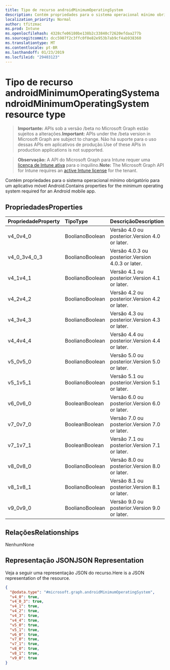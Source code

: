 ```yaml
---
title: Tipo de recurso androidMinimumOperatingSystem
description: Contém propriedades para o sistema operacional mínimo obrigatório para um aplicativo móvel Android.
localization_priority: Normal
author: tfitzmac
ms.prod: Intune
ms.openlocfilehash: 4328cfe06180be138b2c33840c72620efdaa277b
ms.sourcegitcommit: dcc5907f2c3ffc0f0e82e953b7ab9cf4ab938360
ms.translationtype: MT
ms.contentlocale: pt-BR
ms.lasthandoff: 01/23/2019
ms.locfileid: "29403123"
---
```

# <a name="androidminimumoperatingsystem-resource-type"></a><span data-ttu-id="533f9-103">Tipo de recurso androidMinimumOperatingSystem</span><span class="sxs-lookup"><span data-stu-id="533f9-103">androidMinimumOperatingSystem resource type</span></span>

> <span data-ttu-id="533f9-104">**Importante:** APIs sob a versão /beta no Microsoft Graph estão sujeitos a alterações.</span><span class="sxs-lookup"><span data-stu-id="533f9-104">**Important:** APIs under the /beta version in Microsoft Graph are subject to change.</span></span> <span data-ttu-id="533f9-105">Não há suporte para o uso dessas APIs em aplicativos de produção.</span><span class="sxs-lookup"><span data-stu-id="533f9-105">Use of these APIs in production applications is not supported.</span></span>

> <span data-ttu-id="533f9-106">**Observação:** A API do Microsoft Graph para Intune requer uma [licença de Intune ativa](https://go.microsoft.com/fwlink/?linkid=839381) para o inquilino.</span><span class="sxs-lookup"><span data-stu-id="533f9-106">**Note:** The Microsoft Graph API for Intune requires an [active Intune license](https://go.microsoft.com/fwlink/?linkid=839381) for the tenant.</span></span>

<span data-ttu-id="533f9-107">Contém propriedades para o sistema operacional mínimo obrigatório para um aplicativo móvel Android.</span><span class="sxs-lookup"><span data-stu-id="533f9-107">Contains properties for the minimum operating system required for an Android mobile app.</span></span>

## <a name="properties"></a><span data-ttu-id="533f9-108">Propriedades</span><span class="sxs-lookup"><span data-stu-id="533f9-108">Properties</span></span>
|<span data-ttu-id="533f9-109">Propriedade</span><span class="sxs-lookup"><span data-stu-id="533f9-109">Property</span></span>|<span data-ttu-id="533f9-110">Tipo</span><span class="sxs-lookup"><span data-stu-id="533f9-110">Type</span></span>|<span data-ttu-id="533f9-111">Descrição</span><span class="sxs-lookup"><span data-stu-id="533f9-111">Description</span></span>|
|:---|:---|:---|
|<span data-ttu-id="533f9-112">v4_0</span><span class="sxs-lookup"><span data-stu-id="533f9-112">v4_0</span></span>|<span data-ttu-id="533f9-113">Booliano</span><span class="sxs-lookup"><span data-stu-id="533f9-113">Boolean</span></span>|<span data-ttu-id="533f9-114">Versão 4.0 ou posterior.</span><span class="sxs-lookup"><span data-stu-id="533f9-114">Version 4.0 or later.</span></span>|
|<span data-ttu-id="533f9-115">v4_0_3</span><span class="sxs-lookup"><span data-stu-id="533f9-115">v4_0_3</span></span>|<span data-ttu-id="533f9-116">Booliano</span><span class="sxs-lookup"><span data-stu-id="533f9-116">Boolean</span></span>|<span data-ttu-id="533f9-117">Versão 4.0.3 ou posterior.</span><span class="sxs-lookup"><span data-stu-id="533f9-117">Version 4.0.3 or later.</span></span>|
|<span data-ttu-id="533f9-118">v4_1</span><span class="sxs-lookup"><span data-stu-id="533f9-118">v4_1</span></span>|<span data-ttu-id="533f9-119">Booliano</span><span class="sxs-lookup"><span data-stu-id="533f9-119">Boolean</span></span>|<span data-ttu-id="533f9-120">Versão 4.1 ou posterior.</span><span class="sxs-lookup"><span data-stu-id="533f9-120">Version 4.1 or later.</span></span>|
|<span data-ttu-id="533f9-121">v4_2</span><span class="sxs-lookup"><span data-stu-id="533f9-121">v4_2</span></span>|<span data-ttu-id="533f9-122">Booliano</span><span class="sxs-lookup"><span data-stu-id="533f9-122">Boolean</span></span>|<span data-ttu-id="533f9-123">Versão 4.2 ou posterior.</span><span class="sxs-lookup"><span data-stu-id="533f9-123">Version 4.2 or later.</span></span>|
|<span data-ttu-id="533f9-124">v4_3</span><span class="sxs-lookup"><span data-stu-id="533f9-124">v4_3</span></span>|<span data-ttu-id="533f9-125">Booliano</span><span class="sxs-lookup"><span data-stu-id="533f9-125">Boolean</span></span>|<span data-ttu-id="533f9-126">Versão 4.3 ou posterior.</span><span class="sxs-lookup"><span data-stu-id="533f9-126">Version 4.3 or later.</span></span>|
|<span data-ttu-id="533f9-127">v4_4</span><span class="sxs-lookup"><span data-stu-id="533f9-127">v4_4</span></span>|<span data-ttu-id="533f9-128">Booliano</span><span class="sxs-lookup"><span data-stu-id="533f9-128">Boolean</span></span>|<span data-ttu-id="533f9-129">Versão 4.4 ou posterior.</span><span class="sxs-lookup"><span data-stu-id="533f9-129">Version 4.4 or later.</span></span>|
|<span data-ttu-id="533f9-130">v5_0</span><span class="sxs-lookup"><span data-stu-id="533f9-130">v5_0</span></span>|<span data-ttu-id="533f9-131">Booliano</span><span class="sxs-lookup"><span data-stu-id="533f9-131">Boolean</span></span>|<span data-ttu-id="533f9-132">Versão 5.0 ou posterior.</span><span class="sxs-lookup"><span data-stu-id="533f9-132">Version 5.0 or later.</span></span>|
|<span data-ttu-id="533f9-133">v5_1</span><span class="sxs-lookup"><span data-stu-id="533f9-133">v5_1</span></span>|<span data-ttu-id="533f9-134">Booliano</span><span class="sxs-lookup"><span data-stu-id="533f9-134">Boolean</span></span>|<span data-ttu-id="533f9-135">Versão 5.1 ou posterior.</span><span class="sxs-lookup"><span data-stu-id="533f9-135">Version 5.1 or later.</span></span>|
|<span data-ttu-id="533f9-136">v6_0</span><span class="sxs-lookup"><span data-stu-id="533f9-136">v6_0</span></span>|<span data-ttu-id="533f9-137">Boolean</span><span class="sxs-lookup"><span data-stu-id="533f9-137">Boolean</span></span>|<span data-ttu-id="533f9-138">Versão 6.0 ou posterior.</span><span class="sxs-lookup"><span data-stu-id="533f9-138">Version 6.0 or later.</span></span>|
|<span data-ttu-id="533f9-139">v7_0</span><span class="sxs-lookup"><span data-stu-id="533f9-139">v7_0</span></span>|<span data-ttu-id="533f9-140">Boolean</span><span class="sxs-lookup"><span data-stu-id="533f9-140">Boolean</span></span>|<span data-ttu-id="533f9-141">Versão 7.0 ou posterior.</span><span class="sxs-lookup"><span data-stu-id="533f9-141">Version 7.0 or later.</span></span>|
|<span data-ttu-id="533f9-142">v7_1</span><span class="sxs-lookup"><span data-stu-id="533f9-142">v7_1</span></span>|<span data-ttu-id="533f9-143">Boolean</span><span class="sxs-lookup"><span data-stu-id="533f9-143">Boolean</span></span>|<span data-ttu-id="533f9-144">Versão 7.1 ou posterior.</span><span class="sxs-lookup"><span data-stu-id="533f9-144">Version 7.1 or later.</span></span>|
|<span data-ttu-id="533f9-145">v8_0</span><span class="sxs-lookup"><span data-stu-id="533f9-145">v8_0</span></span>|<span data-ttu-id="533f9-146">Booliano</span><span class="sxs-lookup"><span data-stu-id="533f9-146">Boolean</span></span>|<span data-ttu-id="533f9-147">Versão 8.0 ou posterior.</span><span class="sxs-lookup"><span data-stu-id="533f9-147">Version 8.0 or later.</span></span>|
|<span data-ttu-id="533f9-148">v8_1</span><span class="sxs-lookup"><span data-stu-id="533f9-148">v8_1</span></span>|<span data-ttu-id="533f9-149">Booliano</span><span class="sxs-lookup"><span data-stu-id="533f9-149">Boolean</span></span>|<span data-ttu-id="533f9-150">Versão 8.1 ou posterior.</span><span class="sxs-lookup"><span data-stu-id="533f9-150">Version 8.1 or later.</span></span>|
|<span data-ttu-id="533f9-151">v9_0</span><span class="sxs-lookup"><span data-stu-id="533f9-151">v9_0</span></span>|<span data-ttu-id="533f9-152">Booliano</span><span class="sxs-lookup"><span data-stu-id="533f9-152">Boolean</span></span>|<span data-ttu-id="533f9-153">Versão 9.0 ou posterior.</span><span class="sxs-lookup"><span data-stu-id="533f9-153">Version 9.0 or later.</span></span>|

## <a name="relationships"></a><span data-ttu-id="533f9-154">Relações</span><span class="sxs-lookup"><span data-stu-id="533f9-154">Relationships</span></span>
<span data-ttu-id="533f9-155">Nenhum</span><span class="sxs-lookup"><span data-stu-id="533f9-155">None</span></span>

## <a name="json-representation"></a><span data-ttu-id="533f9-156">Representação JSON</span><span class="sxs-lookup"><span data-stu-id="533f9-156">JSON Representation</span></span>
<span data-ttu-id="533f9-157">Veja a seguir uma representação JSON do recurso.</span><span class="sxs-lookup"><span data-stu-id="533f9-157">Here is a JSON representation of the resource.</span></span>
<!-- {
  "blockType": "resource",
  "@odata.type": "microsoft.graph.androidMinimumOperatingSystem"
}
-->
``` json
{
  "@odata.type": "#microsoft.graph.androidMinimumOperatingSystem",
  "v4_0": true,
  "v4_0_3": true,
  "v4_1": true,
  "v4_2": true,
  "v4_3": true,
  "v4_4": true,
  "v5_0": true,
  "v5_1": true,
  "v6_0": true,
  "v7_0": true,
  "v7_1": true,
  "v8_0": true,
  "v8_1": true,
  "v9_0": true
}
```




